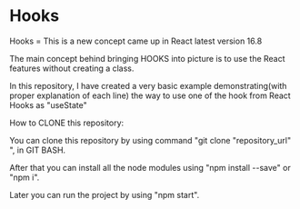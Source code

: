 # Hooks


Hooks = This is a new concept came up in React latest version 16.8

The main concept behind bringing HOOKS into picture is to use the React features without creating a class.

In this repository, I have created a very basic example demonstrating(with proper explanation of each line) the way to use one of the hook from React Hooks as "useState"

How to CLONE this repository:

  You can clone this repository by using command "git clone "repository_url" ", in GIT BASH.
  
  After that you can install all the node modules using "npm install --save" or "npm i".
  
  Later you can run the project by using "npm start".
